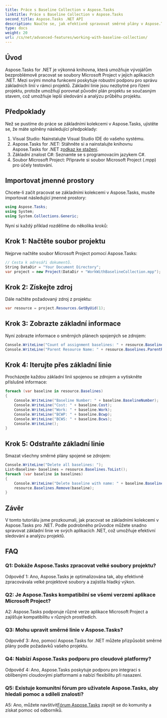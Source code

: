 ```yaml
---
title: Práce s Baseline Collection v Aspose.Tasks
linktitle: Práce s Baseline Collection v Aspose.Tasks
second_title: Aspose.Tasks .NET API
description: Naučte se, jak efektivně spravovat směrné plány v Aspose.Tasks pro .NET. Postupujte podle našeho komplexního návodu, kde najdete podrobné pokyny.
type: docs
weight: 20
url: /cs/net/advanced-features/working-with-baseline-collection/
---
```

## Úvod

Aspose.Tasks for .NET je výkonná knihovna, která umožňuje vývojářům bezproblémově pracovat se soubory Microsoft Project v jejich aplikacích .NET. Mezi svými mnoha funkcemi poskytuje robustní podporu pro správu základních linií v rámci projektů. Základní linie jsou nezbytné pro řízení projektu, protože umožňují porovnat původní plán projektu se současným stavem, což umožňuje lepší sledování a analýzu průběhu projektu.

## Předpoklady

Než se pustíme do práce se základními kolekcemi v Aspose.Tasks, ujistěte se, že máte splněny následující předpoklady:

1. Visual Studio: Nainstalujte Visual Studio IDE do vašeho systému.
2.  Aspose.Tasks for .NET: Stáhněte si a nainstalujte knihovnu Aspose.Tasks for .NET z[odkaz ke stažení](https://releases.aspose.com/tasks/net/).
3. Základní znalost C#: Seznamte se s programovacím jazykem C#.
4. Soubor Microsoft Project: Připravte si soubor Microsoft Project (.mpp) pro účely testování.

## Importovat jmenné prostory

Chcete-li začít pracovat se základními kolekcemi v Aspose.Tasks, musíte importovat následující jmenné prostory:

```csharp
using Aspose.Tasks;
using System;
using System.Collections.Generic;


```

Nyní si každý příklad rozdělíme do několika kroků:

## Krok 1: Načtěte soubor projektu

Nejprve načtěte soubor Microsoft Project pomocí Aspose.Tasks:

```csharp
// Cesta k adresáři dokumentů.
String DataDir = "Your Document Directory";
var project = new Project(DataDir + "WorkWithBaselineCollection.mpp");
```

## Krok 2: Získejte zdroj

Dále načtěte požadovaný zdroj z projektu:

```csharp
var resource = project.Resources.GetByUid(1);
```

## Krok 3: Zobrazte základní informace

Nyní zobrazte informace o směrných plánech spojených se zdrojem:

```csharp
Console.WriteLine("Count of assignment baselines: " + resource.Baselines.Count);
Console.WriteLine("Parent Resource Name: " + resource.Baselines.ParentResource.Get(Rsc.Name));
```

## Krok 4: Iterujte přes základní linie

Procházejte každou základní linii spojenou se zdrojem a vytiskněte příslušné informace:

```csharp
foreach (var baseline in resource.Baselines)
{
    Console.WriteLine("Baseline Number: " + baseline.BaselineNumber);
    Console.WriteLine("Cost: " + baseline.Cost);
    Console.WriteLine("Work: " + baseline.Work);
    Console.WriteLine("BCWP: " + baseline.Bcwp);
    Console.WriteLine("BCWS: " + baseline.Bcws);
    Console.WriteLine();
}
```

## Krok 5: Odstraňte základní linie

Smazat všechny směrné plány spojené se zdrojem:

```csharp
Console.WriteLine("Delete all baselines: ");
List<Baseline> baselines = resource.Baselines.ToList();
foreach (var baseline in baselines)
{
    Console.WriteLine("Delete baseline with name: " + baseline.BaselineNumber);
    resource.Baselines.Remove(baseline);
}
```

## Závěr

V tomto tutoriálu jsme prozkoumali, jak pracovat se základními kolekcemi v Aspose.Tasks pro .NET. Podle podrobného průvodce můžete snadno spravovat základní linie ve svých aplikacích .NET, což umožňuje efektivní sledování a analýzu projektů.

## FAQ

### Q1: Dokáže Aspose.Tasks zpracovat velké soubory projektu?

Odpověď 1: Ano, Aspose.Tasks je optimalizována tak, aby efektivně zpracovávala velké projektové soubory a zajistila hladký výkon.

### Q2: Je Aspose.Tasks kompatibilní se všemi verzemi aplikace Microsoft Project?

A2: Aspose.Tasks podporuje různé verze aplikace Microsoft Project a zajišťuje kompatibilitu v různých prostředích.

### Q3: Mohu upravit směrné linie v Aspose.Tasks?

Odpověď 3: Ano, pomocí Aspose.Tasks for .NET můžete přizpůsobit směrné plány podle požadavků vašeho projektu.

### Q4: Nabízí Aspose.Tasks podporu pro cloudové platformy?

Odpověď 4: Ano, Aspose.Tasks poskytuje podporu pro integraci s oblíbenými cloudovými platformami a nabízí flexibilitu při nasazení.

### Q5: Existuje komunitní fórum pro uživatele Aspose.Tasks, aby hledali pomoc a sdíleli znalosti?

 A5: Ano, můžete navštívit[Fórum Aspose.Tasks](https://forum.aspose.com/c/tasks/15) zapojit se do komunity a získat pomoc od odborníků.